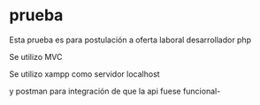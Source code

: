 # prueba
Esta prueba es para postulación a oferta laboral desarrollador php

Se utilizo MVC

Se utilizo xampp como servidor localhost

y postman para integración de que la api fuese funcional-
